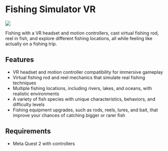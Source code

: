 # Fishing Simulator VR
<img src="./docs/fishing_simulator.png">

Fishing with a VR headset and motion controllers, cast virtual fishing rod, reel in fish, and explore different fishing locations, all while feeling like actually on a fishing trip.

## Features
* VR headset and motion controller compatibility for immersive gameplay
* Virtual fishing rod and reel mechanics that simulate real fishing techniques
* Multiple fishing locations, including rivers, lakes, and oceans, with realistic environments
* A variety of fish species with unique characteristics, behaviors, and difficulty levels
* Fishing equipment upgrades, such as rods, reels, lures, and bait, that improve your chances of catching bigger or rarer fish

## Requirements
* Meta Quest 2 with controllers